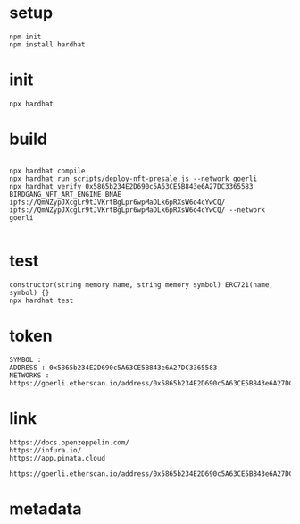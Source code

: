 # setup
````
npm init
npm install hardhat

````


# init
````
npx hardhat

````


# build

````

npx hardhat compile
npx hardhat run scripts/deploy-nft-presale.js --network goerli
npx hardhat verify 0x5865b234E2D690c5A63CE5B843e6A27DC3365583 BIRDGANG_NFT_ART_ENGINE BNAE ipfs://QmNZypJXcgLr9tJVKrtBgLpr6wpMaDLk6pRXsW6o4cYwCQ/ ipfs://QmNZypJXcgLr9tJVKrtBgLpr6wpMaDLk6pRXsW6o4cYwCQ/ --network goerli


````


# test

````
constructor(string memory name, string memory symbol) ERC721(name, symbol) {}
npx hardhat test

````


# token
```` 
SYMBOL :
ADDRESS : 0x5865b234E2D690c5A63CE5B843e6A27DC3365583
NETWORKS : https://goerli.etherscan.io/address/0x5865b234E2D690c5A63CE5B843e6A27DC3365583

````



# link

````
https://docs.openzeppelin.com/
https://infura.io/
https://app.pinata.cloud

https://goerli.etherscan.io/address/0x5865b234E2D690c5A63CE5B843e6A27DC3365583

````



# metadata
````


````

